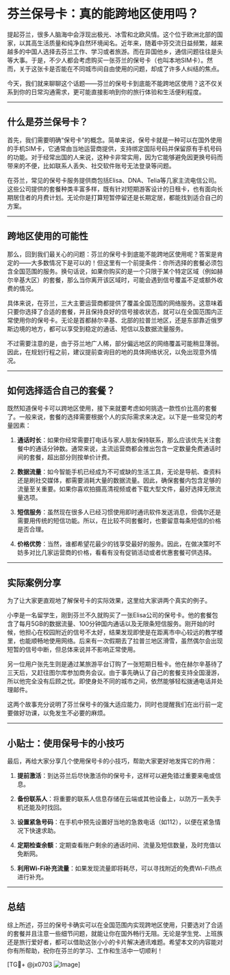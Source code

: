 # 芬兰保号卡：真的能跨地区使用吗？

提起芬兰，很多人脑海中会浮现出极光、冰雪和北欧风情。这个位于欧洲北部的国家，以其高生活质量和纯净自然环境闻名。近年来，随着中芬交流日益频繁，越来越多的中国人选择去芬兰工作、学习或者旅游。而在异国他乡，通信问题往往是头等大事。于是，不少人都会考虑购买一张芬兰的保号卡（也叫本地SIM卡）。然而，关于这张卡是否能在不同城市间自由使用的问题，却成了许多人纠结的焦点。

今天，我们就来聊聊这个话题——芬兰的保号卡到底能不能跨地区使用？这不仅关系到你的日常沟通需求，更可能直接影响到你的旅行体验和生活便利程度。

---

## 什么是芬兰保号卡？

首先，我们需要明确“保号卡”的概念。简单来说，保号卡就是一种可以在国外使用的手机SIM卡，它通常由当地运营商提供，支持绑定国际号码并保留原有手机号码的功能。对于经常出国的人来说，这种卡非常实用，因为它能够避免因更换号码而带来的不便，比如联系人丢失、社交软件账号无法登录等问题。

在芬兰，常见的保号卡服务提供商包括Elisa、DNA、Telia等几家主流电信公司。这些公司提供的套餐种类丰富多样，既有针对短期游客设计的日租卡，也有面向长期居住者的月费计划。无论你是打算短暂停留还是长期定居，都能找到适合自己的方案。

---

## 跨地区使用的可能性

那么，回到我们最关心的问题：芬兰的保号卡到底能不能跨地区使用呢？答案是肯定的——大多数情况下是可以的！但这里有一个前提条件：你所选择的套餐必须包含全国范围的服务。换句话说，如果你购买的是一个只限于某个特定区域（例如赫尔辛基大区）的套餐，那么当你离开该区域时，可能会遇到信号覆盖不足或额外收费的情况。

具体来说，在芬兰，三大主要运营商都提供了覆盖全国范围的网络服务。这意味着只要你选择了合适的套餐，并且保持良好的信号接收状态，就可以在全国范围内正常使用你的保号卡。无论是首都赫尔辛基、北部的拉普兰地区，还是东部靠近俄罗斯边境的地方，都可以享受到稳定的通话、短信以及数据流量服务。

不过需要注意的是，由于芬兰地广人稀，部分偏远地区的网络覆盖可能稍显薄弱。因此，在规划行程之前，建议提前查询目的地的具体网络状况，以免出现意外情况。

---

## 如何选择适合自己的套餐？

既然知道保号卡可以跨地区使用，接下来就要考虑如何挑选一款性价比高的套餐了。一般来说，套餐的选择需要根据个人的实际需求来决定。以下是一些常见的考量因素：

1. **通话时长**：如果你经常需要打电话与家人朋友保持联系，那么应该优先关注套餐中的通话分钟数。通常来说，主流运营商都会推出包含一定数量免费通话时间的套餐，超出部分则按单价计费。

2. **数据流量**：如今智能手机已经成为不可或缺的生活工具，无论是导航、查资料还是刷社交媒体，都需要消耗大量的数据流量。因此，确保套餐内包含足够的流量至关重要。如果你喜欢拍摄高清视频或者下载大型文件，最好选择无限流量选项。

3. **短信服务**：虽然现在很多人已经习惯使用即时通讯软件发送消息，但偶尔还是需要用传统的短信功能。所以，在比较不同套餐时，也要留意每条短信的价格是否合理。

4. **价格优势**：当然，谁都希望花最少的钱享受最好的服务。因此，在做决策时不妨多对比几家运营商的价格，看看有没有促销活动或者优惠套餐可供选择。

---

## 实际案例分享

为了让大家更直观地了解保号卡的实际效果，这里给大家讲两个真实的例子。

小李是一名留学生，刚到芬兰不久就购买了一张Elisa公司的保号卡。他的套餐包含了每月5GB的数据流量、100分钟国内通话以及无限条短信服务。刚开始的时候，他担心在校园附近的信号不太好，结果发现即使是在距离市中心较远的教学楼里，也能顺畅地使用网络。后来有一次假期去了拉普兰地区滑雪，虽然偶尔会出现短暂的信号中断，但总体来说并不影响正常使用。

另一位用户张先生则是通过某旅游平台订购了一张短期日租卡。他在赫尔辛基待了三天后，又赶往图尔库参加商务会议。由于事先确认了自己的套餐支持全国漫游，所以他完全没有后顾之忧。即使身处不同的城市之间，依然能够轻松拨通电话并处理邮件。

这两个故事充分说明了芬兰保号卡的强大适应能力，同时也提醒我们在出行前一定要做好功课，以免发生不必要的麻烦。

---

## 小贴士：使用保号卡的小技巧

最后，再给大家分享几个使用保号卡的小技巧，帮助大家更好地发挥它的作用：

1. **提前激活**：到达芬兰后尽快激活你的保号卡，这样可以避免错过重要来电或信息。
   
2. **备份联系人**：将重要的联系人信息存储在云端或其他设备上，以防万一丢失手机还能及时找回。

3. **设置紧急号码**：在手机中预先设置好当地的急救电话（如112），以便在紧急情况下快速求助。

4. **定期检查余额**：定期查看账户剩余的通话时间、流量及短信数量，及时充值以免断网。

5. **利用Wi-Fi补充流量**：如果发现流量即将耗尽，可以寻找附近的免费Wi-Fi热点进行补充。

---

## 总结

综上所述，芬兰的保号卡确实可以在全国范围内实现跨地区使用，只要选对了合适的套餐并且注意一些细节问题，就能让你在国外畅行无阻。无论是学生党、上班族还是旅行爱好者，都可以借助这张小小的卡片解决通讯难题。希望本文的内容能对你有所帮助，祝你在芬兰的学习、工作和生活中一切顺利！

[TG💪+ @jx0703 ![Image](https://github.com/user-attachments/assets/dbca1d08-cadb-493c-b0ec-ad6f7a83f270)]